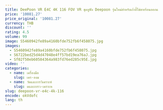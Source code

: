 ```yaml
---
title: DeePoon VR E4C 4K 116 FOV VR ชุดหูฟัง Deepoon รุ่นใหม่สําหรับเก้าอี้ไข่ขายร้อนออกแบบใหม่สําหรับได้รับเงิน VR Store โดยใช้
price: '10081.27'
price_original: '10081.27'
currency: THB
discount: ''
rating: 4.5
volume: 99
image: S5460942fe89a4160bfde752fb6f458075.jpg
images:
  - S5460942fe89a4160bfde752fb6f458075.jpg
  - S6722bed25d4d47048e4ff57bd19ea76aJ.jpg
  - Sf02f50eb60584364a983fd76ed285c95E.jpg
video: ''
categories:
  - name: เครื่องมือ
    slug: เคร-องม
  - name: วัดและการวิเคราะห์
    slug: ดและการว-เคราะห
slug: deepoon-vr-e4c-4k-116
encode: okVdofc
lang: th
---
```

  